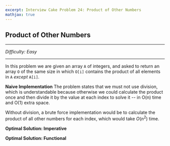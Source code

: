 ```yaml
---
excerpt: Interview Cake Problem 24: Product of Other Numbers
mathjax: true
---
```


## Product of Other Numbers

---
*Difficulty: Easy*

---

In this problem we are given an array ```A``` of integers, and asked to return an array ```O``` of the same size in which ```O[i]``` contains the product of all elements in ```A``` *except* ```A[i]```.

**Naive Implementation**
The problem states that we must not use division, which is understandable because otherwise we could calculate the product once and then divide it by the value at each index to solve it -- in O(n) time and O(1) extra space.

Without division, a brute force implementation would be to calculate the product of all other numbers for each index, which would take $O(n^2)$ time.  

**Optimal Solution: Imperative**

**Optimal Solution: Functional**
